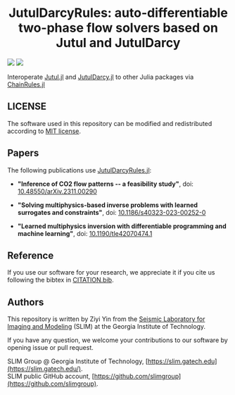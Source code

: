 <h1 align="center">JutulDarcyRules: auto-differentiable two-phase flow solvers based on Jutul and JutulDarcy</h1>

[![][license-img]][license-status] [![][zenodo-img]][zenodo-status]

Interoperate [Jutul.jl] and [JutulDarcy.jl] to other Julia packages via [ChainRules.jl]

## LICENSE

The software used in this repository can be modified and redistributed according to [MIT license](LICENSE).

## Papers

The following publications use [JutulDarcyRules.jl]:

- **"Inference of CO2 flow patterns -- a feasibility study"**, doi: [10.48550/arXiv.2311.00290](https://doi.org/10.48550/arXiv.2311.00290)

- **"Solving multiphysics-based inverse problems with learned surrogates and constraints"**, doi: [10.1186/s40323-023-00252-0](https://doi.org/10.1186/s40323-023-00252-0)

- **"Learned multiphysics inversion with differentiable programming and machine learning"**, doi: [10.1190/tle42070474.1](https://library.seg.org/doi/10.1190/tle42070474.1)

## Reference

If you use our software for your research, we appreciate it if you cite us following the bibtex in [CITATION.bib](CITATION.bib).

## Authors

This repository is written by Ziyi Yin from the [Seismic Laboratory for Imaging and Modeling](https://slim.gatech.edu/) (SLIM) at the Georgia Institute of Technology.

If you have any question, we welcome your contributions to our software by opening issue or pull request.

SLIM Group @ Georgia Institute of Technology, [https://slim.gatech.edu](https://slim.gatech.edu/).      
SLIM public GitHub account, [https://github.com/slimgroup](https://github.com/slimgroup).    

[Jutul.jl]:https://github.com/sintefmath/Jutul.jl
[JutulDarcy.jl]:https://github.com/sintefmath/JutulDarcy.jl
[JutulDarcyRules.jl]:https://github.com/slimgroup/JutulDarcyRules.jl
[ChainRules.jl]:https://github.com/JuliaDiff/ChainRules.jl
[license-status]:LICENSE
[license-img]:http://img.shields.io/badge/license-MIT-brightgreen.svg?style=flat?style=plastic
[zenodo-status]:https://zenodo.org/badge/latestdoi/594128866
[zenodo-img]:https://zenodo.org/badge/594128866.svg?style=plastic